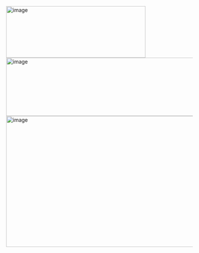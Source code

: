 <img width="376" height="139" alt="image" src="https://github.com/user-attachments/assets/47b21d1d-6d62-4166-8017-25b3779ee668" />
<img width="787" height="157" alt="image" src="https://github.com/user-attachments/assets/660b6c59-f49f-4ec7-97fb-bf4a255c678b" />
<img width="949" height="353" alt="image" src="https://github.com/user-attachments/assets/ba1f8400-154e-431d-a16a-6e1fc5103a59" />


